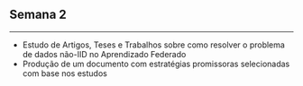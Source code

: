 ## Semana 2
---

* Estudo de Artigos, Teses e Trabalhos sobre como resolver o problema de dados não-IID no Aprendizado Federado
* Produção de um documento com estratégias promissoras selecionadas com base nos estudos
